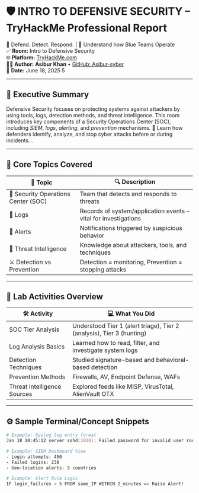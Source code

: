 # 🛡️ INTRO TO DEFENSIVE SECURITY – TryHackMe Professional Report

🔐 Defend. Detect. Respond. | 🧠 Understand how Blue Teams Operate  
✅ **Room:** Intro to Defensive Security  
🌐 **Platform:** [TryHackMe.com](https://tryhackme.com/room/introtodefensivesecurity)  
👨‍💻 **Author:** **Asibur Khan** • [GitHub: Asibur-syber](https://github.com/Asibur-syber)  
📅 **Date:** June 18, 2025
5

---

## 🌟 Executive Summary

Defensive Security focuses on protecting systems against attackers by using tools, logs, detection methods, and threat intelligence. This room introduces key components of a Security Operations Center (SOC), including *SIEM*, *logs*, *alerting*, and *prevention* mechanisms.
🎯 Learn how defenders identify, analyze, and stop cyber attacks before or during incidents.
.

---

## 🔐 Core Topics Covered

| 🧩 Topic               | 🔍 Description                                                                 |
|------------------------|--------------------------------------------------------------------------------|
| 🏢 Security Operations Center (SOC) | Team that detects and responds to threats                        |
| 📄 Logs                | Records of system/application events – vital for investigations               |
| 🚨 Alerts             | Notifications triggered by suspicious behavior                                 |
| 🧠 Threat Intelligence | Knowledge about attackers, tools, and techniques                              |
| ⚔️ Detection vs Prevention | Detection = monitoring, Prevention = stopping attacks                  |

---

## 🧪 Lab Activities Overview

| 🛠️ Activity                    | 💻 What You Did                                                   |
|-------------------------------|-------------------------------------------------------------------|
| SOC Tier Analysis             | Understood Tier 1 (alert triage), Tier 2 (analysis), Tier 3 (hunting) |
| Log Analysis Basics           | Learned how to read, filter, and investigate system logs          |
| Detection Techniques          | Studied signature-based and behavioral-based detection            |
| Prevention Methods            | Firewalls, AV, Endpoint Defense, WAFs                             |
| Threat Intelligence Sources   | Explored feeds like MISP, VirusTotal, AlienVault OTX              |

---

## ⚙️ Sample Terminal/Concept Snippets

```bash
# Example: Syslog log entry format
Jan 18 10:45:12 server sshd[1010]: Failed password for invalid user root

# Example: SIEM Dashboard View
- Login attempts: 450
- Failed logins: 230
- Geo-location alerts: 5 countries

# Example: Alert Rule Logic
IF login_failures > 5 FROM same_IP WITHIN 2_minutes => Raise Alert!
